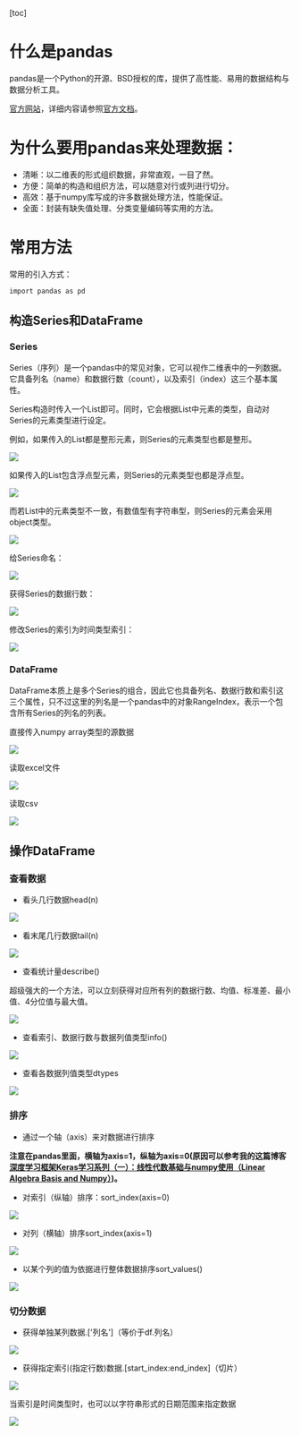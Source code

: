[toc]

# 什么是pandas

pandas是一个Python的开源、BSD授权的库，提供了高性能、易用的数据结构与数据分析工具。

[官方网站](http://pandas.pydata.org/)，详细内容请参照[官方文档](http://pandas.pydata.org/pandas-docs/stable/pandas.pdf)。

# 为什么要用pandas来处理数据：

- 清晰：以二维表的形式组织数据，非常直观，一目了然。
- 方便：简单的构造和组织方法，可以随意对行或列进行切分。
- 高效：基于numpy库写成的许多数据处理方法，性能保证。
- 全面：封装有缺失值处理、分类变量编码等实用的方法。


# 常用方法

常用的引入方式：

```
import pandas as pd
```

## 构造Series和DataFrame

### Series

Series（序列）是一个pandas中的常见对象，它可以视作二维表中的一列数据。它具备列名（name）和数据行数（count），以及索引（index）这三个基本属性。

Series构造时传入一个List即可。同时，它会根据List中元素的类型，自动对Series的元素类型进行设定。

例如，如果传入的List都是整形元素，则Series的元素类型也都是整形。

![](1.png)

如果传入的List包含浮点型元素，则Series的元素类型也都是浮点型。

![](2.png)

而若List中的元素类型不一致，有数值型有字符串型，则Series的元素会采用object类型。

![](3.png)

给Series命名：

![](4.png)

获得Series的数据行数：

![](5.png)

修改Series的索引为时间类型索引：

![](9.png)

### DataFrame

DataFrame本质上是多个Series的组合，因此它也具备列名、数据行数和索引这三个属性，只不过这里的列名是一个pandas中的对象RangeIndex，表示一个包含所有Series的列名的列表。

直接传入numpy array类型的源数据

  ![](6.png)

读取excel文件

  ![](7.png)
  
读取csv

  ![](8.png)



## 操作DataFrame

### 查看数据

- 看头几行数据head(n)

![](10.png)

- 看末尾几行数据tail(n)

![](11.png)

- 查看统计量describe()

超级强大的一个方法，可以立刻获得对应所有列的数据行数、均值、标准差、最小值、4分位值与最大值。

![](12.png)

- 查看索引、数据行数与数据列值类型info()

![](13.png)

- 查看各数据列值类型dtypes

![](14.png)

### 排序

- 通过一个轴（axis）来对数据进行排序

**注意在pandas里面，横轴为axis=1，纵轴为axis=0(原因可以参考我的这篇博客[深度学习框架Keras学习系列（一）：线性代数基础与numpy使用（Linear Algebra Basis and Numpy）](http://blog.csdn.net/qq_32690999/article/details/78590750#%E4%B8%BA%E4%BB%80%E4%B9%88%E7%94%A8numpy))。**

  - 对索引（纵轴）排序：sort_index(axis=0)

  ![](15.png)

  - 对列（横轴）排序sort_index(axis=1)

  ![](16.png)

- 以某个列的值为依据进行整体数据排序sort_values()

![](17.png)

### 切分数据

- 获得单独某列数据.['列名']（等价于df.列名）

![](18.png)

- 获得指定索引(指定行数)数据.[start_index:end_index]（切片）

![](19.png)

当索引是时间类型时，也可以以字符串形式的日期范围来指定数据

![](20.png)







